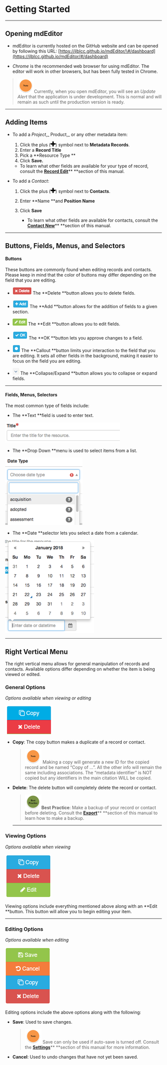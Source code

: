 # Getting Started

---

## Opening mdEditor

* mdEditor is currently hosted on the GitHub website and can be opened by following this URL: [https://jlblcc.github.io/mdEditor/\#/dashboard](https://jlblcc.github.io/mdEditor/#/dashboard)

* _Chrome_ is the recommended web browser for using mdEditor. The editor will work in other browsers, but has been fully tested in Chrome.

> ![](/assets/note_small.png)Currently, when you open mdEditor, you will see an _Update Alert_ that the application is under development. This is normal and will remain as such until the production version is ready.

---

## Adding Items

* To add a _Project_,_ Product,_ or any other metadata item:  
  1. Click the plus \(![](/assets/symbol_plus_16.png)\) symbol next to **Metadata Records**.  
  2. Enter a **Record Title**  
  3. Pick a **Resource Type **  
  4. Click **Save.**

  * To learn what other fields are available for your type of record, consult the [**Record Edit**](/record\edit.md)** **section of this manual.



* To add a _Contact_:

  1. Click the plus \(![](/assets/symbol_plus_16.png)\) symbol next to **Contacts**.

  2. Enter **Name **and **Position Name**

  3. Click **Save**

     * To learn what other fields are available for contacts, consult the [**Contact New**](/contact\new.md)** **section of this manual.

---

## Buttons, Fields, Menus, and Selectors

#### Buttons

These buttons are commonly found when editing records and contacts. Please keep in mind that the color of buttons may differ depending on the field that you are editing.

* ![](/assets/delete_button.png) The **Delete **button allows you to delete fields.
* ![](/assets/add_button.png) The **Add **button allows for the addition of fields to a given section.

* ![](/assets/edit_field_button.png) The **Edit **button allows you to edit fields.

* ![](/assets/ok_button.png) The **OK **button lets you approve changes to a field.

* ![](/assets/callout_button.png) The **Callout **button limits your interaction to the field that you are editing. It sets all other fields in the background, making it easier to focus on the field you are editing.

* ![](/assets/expand_collapse_button.png) The **Collapse/Expand **button allows you to collapse or expand fields.

---

#### Fields, Menus, Selectors

The most common type of fields include:

* The **Text **field is used to enter text.

![](/assets/text_field.png)

* The **Drop Down **menu is used to select items from a list.

![](/assets/drop_down_menu.png)

* The **Date **selector lets you select a date from a calendar.

![](/assets/date_selector.png)

---

## Right Vertical Menu

The right vertical menu allows for general manipulation of records and contacts. Available options differ depending on whether the item is being viewed or edited.

### General Options

_Options available when viewing or editing_

![](/assets/copy_edit.png)

* **Copy**: The copy button makes a duplicate of a record or contact.
  > ![](/assets/note_small.png) Making a copy will generate a new ID for the copied record and be named “Copy of …”. All the other info will remain the same including associations. The “metadata identifier” is NOT copied but any identifiers in the main citation WILL be copied.
* **Delete**: The delete button will completely delete the record or contact.

  > ![](/assets/best_practice_small.png)**Best Practice**: Make a backup of your record or contact before deleting. Consult the [**Export**](/export.md)** **section of this manual to learn how to make a backup.

  ---

### Viewing Options

_Options available when viewing_

![](/assets/right_vertical_menu_view.png)

Viewing options include everything mentioned above along with an **Edit **button. This button will allow you to begin editing your item.

---

### Editing Options

_Options available when editing_

![](/assets/right_vertical_menu_edit.png)

Editing options include the above options along with the following:

* **Save**: Used to save changes. 
  > ![](/assets/note_small.png) Save can only be used if auto-save is turned off. Consult the [**Settings**](/settings.md)** **section of this manual for more information.
* **Cancel**: Used to undo changes that have not yet been saved.




